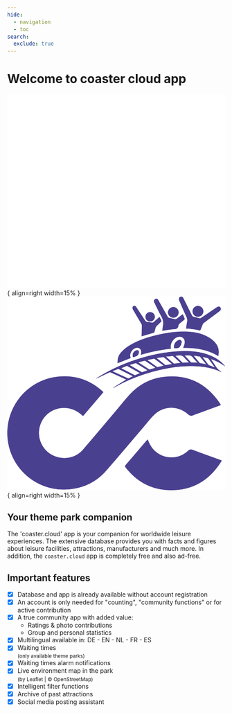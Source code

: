 ```yaml
---
hide:
  - navigation
  - toc
search:
  exclude: true
---
```

# Welcome to coaster cloud app

![coaster cloud Logo](assets/images/logos/logo_coaster_cloud_weiss.svg#only-dark "coaster cloud App"){ align=right width=15% }
![coaster cloud Logo](assets/images/logos/logo_coaster_cloud_lila.svg#only-light "coaster cloud App"){ align=right width=15% }

## Your theme park companion

The 'coaster.cloud' app is your companion for worldwide leisure experiences. The extensive database provides you with facts and figures about leisure facilities, attractions, manufacturers and much more. In addition, the `coaster.cloud` app is completely free and also ad-free.

## Important features

- [x] Database and app is already available without account registration
- [x] An account is only needed for "counting", "community functions" or for active contribution
- [x] A true community app with added value:
  - Ratings & photo contributions
  - Group and personal statistics
- [x] Multilingual available in: DE - EN - NL - FR - ES
- [x] Waiting times  
    <small> (only available theme parks) </small>
- [x] Waiting times alarm notifications
- [x] Live environment map in the park  
    <small>(by Leaflet | &copy; OpenStreetMap)</small>
- [x] Intelligent filter functions
- [x] Archive of past attractions
- [x] Social media posting assistant

